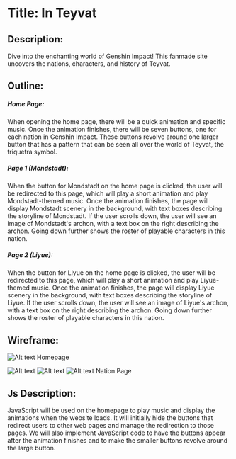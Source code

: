 # Title: In Teyvat

## Description:

Dive into the enchanting world of Genshin Impact! This fanmade site uncovers the nations, characters, and history of Teyvat. 

## Outline:

##### Home Page:

When opening the home page, there will be a quick animation and specific music. Once the animation finishes, there will be seven buttons, one for each nation in Genshin Impact. These buttons revolve around one larger button that has a pattern that can be seen all over the world of Teyvat, the triquetra symbol.

##### Page 1 (Mondstadt):

When the button for Mondstadt on the home page is clicked, the user will be redirected to this page, which will play a short animation and play Mondstadt-themed music. Once the animation finishes, the page will display Mondstadt scenery in the background, with text boxes describing the storyline of Mondstadt. If the user scrolls down, the user will see an image of Mondstadt's archon, with a text box on the right describing the archon. Going down further shows the roster of playable characters in this nation.

##### Page 2 (Liyue):

When the button for Liyue on the home page is clicked, the user will be redirected to this page, which will play a short animation and play Liyue-themed music. Once the animation finishes, the page will display Liyue scenery in the background, with text boxes describing the storyline of Liyue. If the user scrolls down, the user will see an image of Liyue's archon, with a text box on the right describing the archon. Going down further shows the roster of playable characters in this nation.

## Wireframe:

![Alt text](https://cdn.glitch.global/d2a0865f-fdcf-4240-99d7-ffaf101d988a/1.png?v=1731836244946)
Homepage

![Alt text](https://cdn.glitch.global/d2a0865f-fdcf-4240-99d7-ffaf101d988a/2.png?v=1731836257150)
![Alt text](https://cdn.glitch.global/d2a0865f-fdcf-4240-99d7-ffaf101d988a/3.png?v=1731836259802)
![Alt text](https://cdn.glitch.global/d2a0865f-fdcf-4240-99d7-ffaf101d988a/4.png?v=1731836266253)
Nation Page

## Js Description:

JavaScript will be used on the homepage to play music and display the animations when the website loads. It will initially hide the buttons that redirect users to other web pages and manage the redirection to those pages. We will also implement JavaScript code to have the buttons appear after the animation finishes and to make the smaller buttons revolve around the large button.
